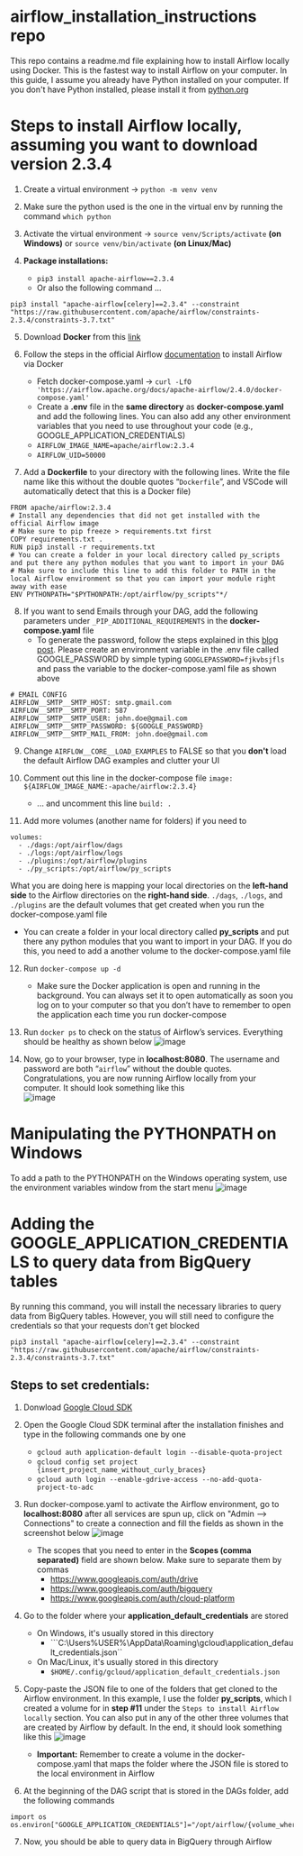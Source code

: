 # airflow_installation_instructions repo
This repo contains a readme.md file explaining how to install Airflow locally using Docker. This is the fastest way to install Airflow on your computer. In this guide, I assume you already have Python installed on your computer. If you don't have Python installed, please install it from [python.org](https://www.python.org/)

# Steps to install Airflow locally, assuming you want to download version 2.3.4
1. Create a virtual environment → `python -m venv venv`

2. Make sure the python used is the one in the virtual env by running the command `which python`

3. Activate the virtual environment → `source venv/Scripts/activate` **(on Windows)** or `source venv/bin/activate` **(on Linux/Mac)**

4. **Package installations:**
    - `pip3 install apache-airflow==2.3.4`
    - Or also the following command ...
  ```
  pip3 install "apache-airflow[celery]==2.3.4" --constraint "https://raw.githubusercontent.com/apache/airflow/constraints-2.3.4/constraints-3.7.txt"
  ```

5. Download **Docker** from this [link](https://www.docker.com/products/docker-desktop/)

6. Follow the steps in the official Airflow [documentation](https://airflow.apache.org/docs/apache-airflow/stable/howto/docker-compose/index.html) to install Airflow via Docker
    - Fetch docker-compose.yaml → `curl -LfO 'https://airflow.apache.org/docs/apache-airflow/2.4.0/docker-compose.yaml'`
    - Create a **.env** file in the **same directory** as **docker-compose.yaml** and add the following lines. You can also add any other environment variables that you need to use throughout your code (e.g., GOOGLE_APPLICATION_CREDENTIALS)
    - `AIRFLOW_IMAGE_NAME=apache/airflow:2.3.4`
    - `AIRFLOW_UID=50000`

7. Add a **Dockerfile** to your directory with the following lines. Write the file name like this without the double quotes “`Dockerfile`”, and VSCode will automatically detect that this is a Docker file)
  ```
  FROM apache/airflow:2.3.4
  # Install any dependencies that did not get installed with the official Airflow image
  # Make sure to pip freeze > requirements.txt first
  COPY requirements.txt .
  RUN pip3 install -r requirements.txt
  # You can create a folder in your local directory called py_scripts and put there any python modules that you want to import in your DAG
  # Make sure to include this line to add this folder to PATH in the local Airflow environment so that you can import your module right away with ease
  ENV PYTHONPATH="$PYTHONPATH:/opt/airflow/py_scripts"*/
  ```

8. If you want to send Emails through your DAG, add the following parameters under `_PIP_ADDITIONAL_REQUIREMENTS` in the **docker-compose.yaml** file
    - To generate the password, follow the steps explained in this [blog post](https://naiveskill.com/send-email-from-airflow/). Please create an environment variable in the .env file called GOOGLE_PASSWORD by simple typing `GOOGLEPASSWORD=fjkvbsjfls` and pass the variable to the docker-compose.yaml file as shown above
  ```
  # EMAIL CONFIG
  AIRFLOW__SMTP__SMTP_HOST: smtp.gmail.com
  AIRFLOW__SMTP__SMTP_PORT: 587
  AIRFLOW__SMTP__SMTP_USER: john.doe@gmail.com
  AIRFLOW__SMTP__SMTP_PASSWORD: ${GOOGLE_PASSWORD}
  AIRFLOW__SMTP__SMTP_MAIL_FROM: john.doe@gmail.com
  ```

9. Change `AIRFLOW__CORE__LOAD_EXAMPLES` to FALSE so that you **don't** load the default Airflow DAG examples and clutter your UI

10. Comment out this line in the docker-compose file `image: ${AIRFLOW_IMAGE_NAME:-apache/airflow:2.3.4}`
    - ... and uncomment this line `build: .`

11. Add more volumes (another name for folders) if you need to
  ```
  volumes:
    - ./dags:/opt/airflow/dags
    - ./logs:/opt/airflow/logs
    - ./plugins:/opt/airflow/plugins
    - ./py_scripts:/opt/airflow/py_scripts
  ```
  What you are doing here is mapping your local directories on the **left-hand side** to the Airflow directories on the **right-hand side**. `./dags`, `./logs`, and
  `./plugins` are the default volumes that get created when you run the docker-compose.yaml file
  - You can create a folder in your local directory called **py_scripts** and put there any python modules that you want to import in your DAG. If you do this, you need to add a another volume to the docker-compose.yaml file

12. Run `docker-compose up -d`
    - Make sure the Docker application is open and running in the background. You can always set it to open automatically as soon you log on to your computer so that         you don’t have to remember to open the application each time you run docker-compose
    
13. Run `docker ps` to check on the status of Airflow’s services. Everything should be healthy as shown below
![image](https://user-images.githubusercontent.com/98691360/192023711-09e5e2f4-3a2f-49b7-963c-cbab5604463b.png)

14. Now, go to your browser, type in **localhost:8080**. The username and password are both “`airflow`” without the double quotes. Congratulations, you are now running Airflow locally from your computer. It should look something like this  
![image](https://user-images.githubusercontent.com/98691360/192023824-8ae94ee0-7c1b-4a7d-917f-02b7c8ceb8a0.png)

# Manipulating the PYTHONPATH on Windows
To add a path to the PYTHONPATH on the Windows operating system, use the environment variables window from the start menu
![image](https://user-images.githubusercontent.com/98691360/192232307-bde284dc-c9fb-4087-871e-c505f363913d.png)

# Adding the GOOGLE_APPLICATION_CREDENTIALS to query data from BigQuery tables
By running this command, you will install the necessary libraries to query data from BigQuery tables. However, you will still need to configure the credentials so that
your requests don't get blocked
```
pip3 install "apache-airflow[celery]==2.3.4" --constraint "https://raw.githubusercontent.com/apache/airflow/constraints-2.3.4/constraints-3.7.txt"
```
## Steps to set credentials:
1. Donwload [Google Cloud SDK](https://cloud.google.com/sdk/docs/install)

2. Open the Google Cloud SDK terminal after the installation finishes and type in the following commands one by one
    - ```gcloud auth application-default login --disable-quota-project```
    - ```gcloud config set project {insert_project_name_without_curly_braces}```
    - ```gcloud auth login --enable-gdrive-access --no-add-quota-project-to-adc```

3. Run docker-compose.yaml to activate the Airflow environment, go to **localhost:8080** after all services are spun up, click on "Admin --> Connections" to create
a connection and fill the fields as shown in the screenshot below
![image](https://user-images.githubusercontent.com/98691360/192107447-deab4d6b-277b-4e56-bac4-dc36cc0ae2cd.png)
    - The scopes that you need to enter in the **Scopes (comma separated)** field are shown below. Make sure to separate them by commas
        - https://www.googleapis.com/auth/drive
        - https://www.googleapis.com/auth/bigquery
        - https://www.googleapis.com/auth/cloud-platform

4. Go to the folder where your **application_default_credentials** are stored
    - On Windows, it's usually stored in this directory
        - ```C:\Users\%USER%\AppData\Roaming\gcloud\application_default_credentials.json``
    - On Mac/Linux, it's usually stored in this directory
        - ```$HOME/.config/gcloud/application_default_credentials.json```

5. Copy-paste the JSON file to one of the folders that get cloned to the Airflow environment. In this example, I use the folder **py_scripts**, which I created a 
volume for in **step #11** under the ```Steps to install Airflow locally``` section. You can also put in any of the other three volumes that are created by Airflow by default. In the end, it should look something like this
![image](https://user-images.githubusercontent.com/98691360/192107775-34326b03-e962-4c1f-a429-7829384fbf7b.png)
    - **Important:** Remember to create a volume in the docker-compose.yaml that maps the folder where the JSON file is stored to the local environment in Airflow

6. At the beginning of the DAG script that is stored in the DAGs folder, add the following commands
```
import os
os.environ["GOOGLE_APPLICATION_CREDENTIALS"]="/opt/airflow/{volume_where_the_JSON_file_is_stored}/application_default_credentials.json"
```

7. Now, you should be able to query data in BigQuery through Airflow
